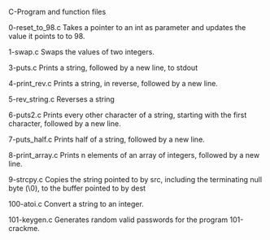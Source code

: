 C-Program and function files

0-reset_to_98.c
Takes a pointer to an int as parameter and updates the value it points to to 98.

1-swap.c
Swaps the values of two integers.

3-puts.c
Prints a string, followed by a new line, to stdout

4-print_rev.c
Prints a string, in reverse, followed by a new line.

5-rev_string.c
Reverses a string

6-puts2.c
Prints every other character of a string, starting with the first character, followed by a new line.

7-puts_half.c
Prints half of a string, followed by a new line.

8-print_array.c
Prints n elements of an array of integers, followed by a new line.

9-strcpy.c
Copies the string pointed to by src, including the terminating null byte (\0), to the buffer pointed to by dest

100-atoi.c
Convert a string to an integer.

101-keygen.c
Generates random valid passwords for the program 101-crackme.
